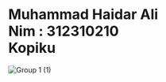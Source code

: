 Muhammad Haidar Ali <br>
Nim : 312310210 <br>
Kopiku <br>
===========================================================================================================
![Group 1 (1)](https://github.com/user-attachments/assets/ada932bd-789e-42a5-a4ae-9e5498e31d89)
